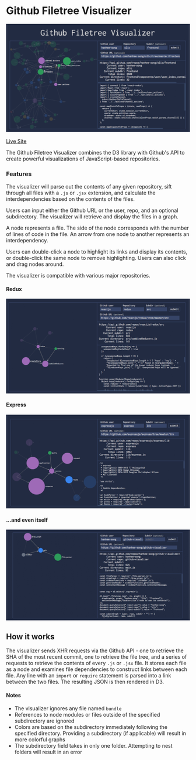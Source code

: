 # Github Filetree Visualizer

<img src="https://github.com/hanhee-song/github-visualizer/blob/master/docs/image_0.png?raw=true" width="900px"/>

[Live Site](https://hanhee-song.github.io/github-visualizer/)

The Github Filetree Visualizer combines the D3 library with Github's API to create powerful visualizations of JavaScript-based repositories.

### Features

The visualizer will parse out the contents of any given repository, sift through all files with a ```.js``` or ```.jsx``` extension, and calculate the interdependencies based on the contents of the files.

Users can input either the Github URL or the user, repo, and an optional subdirectory. The visualizer will retrieve and display the files in a graph.

A node represents a file. The side of the node corresponds with the number of lines of code in the file. An arrow from one node to another represents an interdependency.

Users can double-click a node to highlight its links and display its contents, or double-click the same node to remove highlighting. Users can also click and drag nodes around.

The visualizer is compatible with various major repositories.

#### Redux

<img src="https://github.com/hanhee-song/github-visualizer/blob/master/docs/image_1.png?raw=true" width="600px"/>

#### Express

<img src="https://github.com/hanhee-song/github-visualizer/blob/master/docs/image_2.png?raw=true" width="600px"/>

#### ...and even itself

<img src="https://github.com/hanhee-song/github-visualizer/blob/master/docs/image_3.png?raw=true" width="600px"/>

## How it works

The visualizer sends XHR requests via the Github API - one to retrieve the SHA of the most recent commit, one to retrieve the file tree, and a series of requests to retrieve the contents of every ```.js``` or ```.jsx``` file. It stores each file as a node and examines file dependencies to construct links between each file. Any line with an ```import``` or ```require``` statement is parsed into a link between the two files. The resulting JSON is then rendered in D3.

#### Notes

* The visualizer ignores any file named ```bundle```
* References to node modules or files outside of the specified subdirectory are ignored
* Colors are based on the subdirectory immediately following the specified directory. Providing a subdirectory (if applicable) will result in more colorful graphs
* The subdirectory field takes in only one folder. Attempting to nest folders will result in an error
